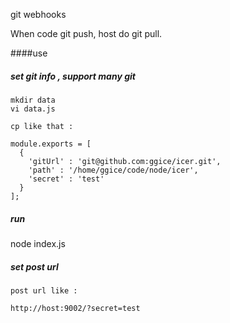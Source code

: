 git webhooks

When code git push, host do git pull.

####use

##### set git info , support many git 

    mkdir data
    vi data.js
  
    cp like that :

    module.exports = [
      {
        'gitUrl' : 'git@github.com:ggice/icer.git',
        'path' : '/home/ggice/code/node/icer',
        'secret' : 'test'
      }
    ];
    
##### run 

  node index.js

##### set post url

    post url like :
    
    http://host:9002/?secret=test
